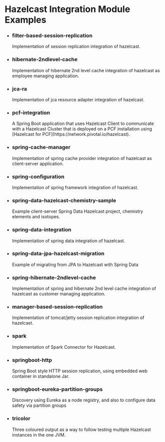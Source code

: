 <h1>Hazelcast Integration Module Examples</h1>

- <h3>filter-based-session-replication</h3>
	Implementation of session replication integration of hazelcast.
- <h3>hibernate-2ndlevel-cache</h3>
	Implementation of hibernate 2nd level cache integration of hazelcast as employee managing application.
- <h3>jca-ra</h3>
	Implementation of jca resource adapter integration of hazelcast.
- <h3>pcf-integration</h3>
    A Spring Boot application that uses Hazelcast Client to communicate with a Hazelcast Cluster that is deployed on a PCF installation using [Hazelcast for PCF](https://network.pivotal.io/hazelcast).
- <h3>spring-cache-manager</h3>
	Implementation of spring cache provider integration of hazelcast as client-server application.
- <h3>spring-configuration</h3>
	Implementation of spring framework integration of hazelcast.
- <h3>spring-data-hazelcast-chemistry-sample</h3>
	Example client-server Spring Data Hazelcast project, chemistry elements and isotopes.
- <h3>spring-data-integration</h3>
	Implementation of spring data integration of hazelcast.
- <h3>spring-data-jpa-hazelcast-migration</h3>
	Example of migrating from JPA to Hazelcast with Spring Data
- <h3>spring-hibernate-2ndlevel-cache</h3>
	Implementation of spring and hibernate 2nd level cache integration of hazelcast as customer managing application.
- <h3>manager-based-session-replication</h3>
	Implementation of tomcat/jetty session replication integration of hazelcast.
- <h3>spark</h3>
	Implementation of Spark Connector for Hazelcast.
- <h3>springboot-http</h3>
	Spring Boot style HTTP session replication, using embedded web container in standalone Jar.
- <h3>springboot-eureka-partition-groups</h3>
	Discovery using Eureka as a node registry, and also to configure data safety via partition groups
- <h3>tricolor</h3>
	Three coloured output as a way to follow testing multiple Hazelcast instances in the one JVM.
    
